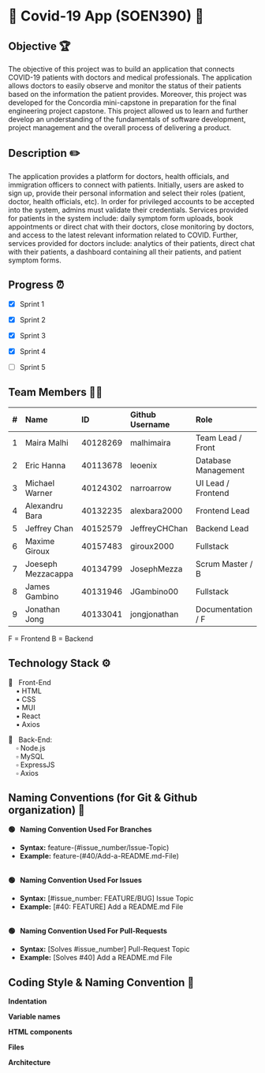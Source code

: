 
# :wave: Covid-19 App (SOEN390) :wave: <br>

## Objective :trophy:

The objective of this project was to build an application that connects COVID-19 patients with doctors and medical professionals. The application allows doctors to easily observe and monitor the status of their patients based on the information the patient provides. Moreover, this project was developed for the Concordia mini-capstone in preparation for the final engineering project capstone. This project allowed us to learn and further develop an understanding of the fundamentals of software development, project management and the overall process of delivering a product.

## Description :pencil2:

The application provides a platform for doctors, health officials, and immigration officers to connect with patients. Initially, users are asked to sign up, provide their personal information and select their roles (patient, doctor, health officials, etc). In order for privileged accounts to be accepted into the system, admins must validate their credentials. Services provided for patients in the system include: daily symptom form uploads, book appointments or direct chat with their doctors, close monitoring by doctors, and access to the latest relevant information related to COVID. Further, services provided for doctors include: analytics of their patients, direct chat with their patients, a dashboard containing all their patients, and patient symptom forms. 


## Progress :alarm_clock:

- [X]  Sprint 1
- [X]  Sprint 2
- [X]  Sprint 3
- [x]  Sprint 4
- [ ]  Sprint 5


## Team Members :technologist:

| #   | Name                 | ID        | Github Username     | Role               |
| --- | :------------------- | :-------- | :------------------ |:-------------------|
| 1   | Maira Malhi          | 40128269  |  malhimaira         | Team Lead / Front  |
| 2   | Eric Hanna           | 40113678  |  leoenix            | Database Management|
| 3   | Michael Warner       | 40124302  |  narroarrow         | UI Lead / Frontend |
| 4   | Alexandru Bara       | 40132235  |  alexbara2000       | Frontend Lead      |
| 5   | Jeffrey Chan         | 40152579  |  JeffreyCHChan      | Backend Lead       |
| 6   | Maxime Giroux        | 40157483  |  giroux2000         | Fullstack          |
| 7   | Joeseph Mezzacappa   | 40134799  |  JosephMezza        | Scrum Master / B   |
| 8   | James Gambino        | 40131946  |  JGambino00         | Fullstack          |
| 9   | Jonathan Jong        | 40133041  |  jongjonathan       | Documentation / F  |

F = Frontend B = Backend

## Technology Stack :gear:

:black_square_button: &nbsp; Front-End <br>
&nbsp;&nbsp;&nbsp; :black_small_square: HTML <br>
&nbsp;&nbsp;&nbsp; :black_small_square: CSS <br>
&nbsp;&nbsp;&nbsp; :black_small_square: MUI <br>
&nbsp;&nbsp;&nbsp; :black_small_square: React <br>
&nbsp;&nbsp;&nbsp; :black_small_square: Axios <br>

:white_square_button: &nbsp; Back-End: <br>
&nbsp;&nbsp;&nbsp; :white_small_square: Node.js<br>
&nbsp;&nbsp;&nbsp; :white_small_square: MySQL <br>
&nbsp;&nbsp;&nbsp; :white_small_square: ExpressJS <br>
&nbsp;&nbsp;&nbsp; :white_small_square: Axios <br>


## Naming Conventions (for Git & Github organization) :green_book:


**:green_circle: &nbsp; Naming Convention Used For Branches** <br>
* **Syntax:** feature-(#issue_number/Issue-Topic) <br>
* **Example:** feature-(#40/Add-a-README.md-File) <br><br>
   
**:green_circle: &nbsp; Naming Convention Used For Issues** <br>
* **Syntax:** [#issue_number: FEATURE/BUG] Issue Topic <br>
* **Example:** [#40: FEATURE] Add a README.md File <br><br>

**:green_circle: &nbsp; Naming Convention Used For Pull-Requests** <br>
* **Syntax:** [Solves #issue_number] Pull-Request Topic <br>
* **Example:** [Solves #40] Add a README.md File<br>

## Coding Style & Naming Convention :notebook: 

**Indentation**


**Variable names**

   
**HTML components**


**Files**


**Architecture**
